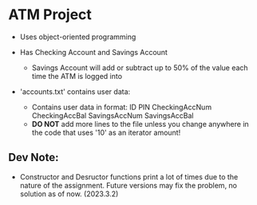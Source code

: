 # ATM Project
- Uses object-oriented programming
- Has Checking Account and Savings Account
  - Savings Account will add or subtract up to 50% of the value each time the ATM is logged into

- 'accounts.txt' contains user data:
  - Contains user data in format: ID PIN CheckingAccNum CheckingAccBal SavingsAccNum SavingsAccBal
  - **DO NOT** add more lines to the file unless you change anywhere in the code that uses '10' as an iterator amount!

## Dev Note:
- Constructor and Desructor functions print a lot of times due to the nature of the assignment. Future versions may fix the problem, no solution as of now. (2023.3.2)
